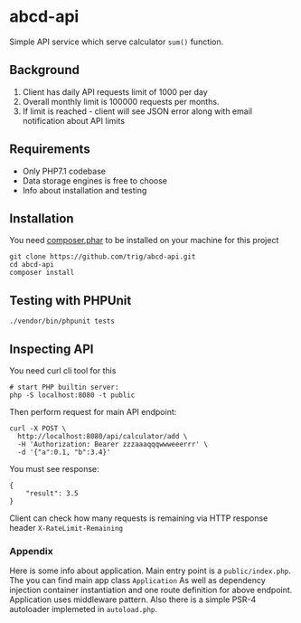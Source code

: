 # abcd-api
Simple API service which serve calculator `sum()` function.

## Background
1. Client has daily API requests limit of 1000 per day
2. Overall monthly limit is 100000 requests per months.
3. If limit is reached - client will see JSON error along with email notification about API limits

## Requirements
* Only PHP7.1 codebase
* Data storage engines is free to choose
* Info about installation and testing

## Installation
You need [composer.phar](https://getcomposer.org/download/) to be installed on your machine for this project
```
git clone https://github.com/trig/abcd-api.git
cd abcd-api
composer install

```
## Testing with PHPUnit
```
./vendor/bin/phpunit tests
```
## Inspecting API
You need curl cli tool for this
```
# start PHP builtin server:
php -S localhost:8080 -t public

```
Then perform request for main API endpoint:
```
curl -X POST \
  http://localhost:8080/api/calculator/add \
  -H 'Authorization: Bearer zzzaaaqqqwwweeerrr' \
  -d '{"a":0.1, "b":3.4}'
```
You must see response:
```
{
    "result": 3.5
}
```
Client can check how many requests is remaining via HTTP response header `X-RateLimit-Remaining`

### Appendix
Here is some info about application. Main entry point is a `public/index.php`. The you can find main app class `Application`
As well as dependency injection container instantiation and one route definition for above endpoint. Application uses
middleware pattern. Also there is a simple PSR-4 autoloader implemeted in `autoload.php`.



